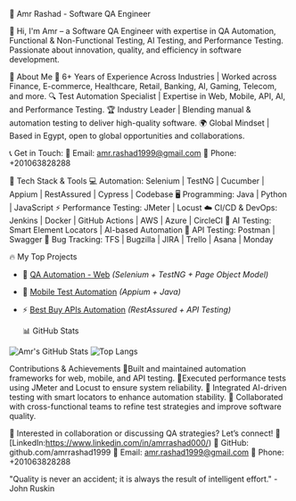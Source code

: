 🚀 Amr Rashad - Software QA Engineer

👋 Hi, I'm Amr – a Software QA Engineer with expertise in QA Automation, Functional & Non-Functional Testing, AI Testing, and Performance Testing. Passionate about innovation, quality, and efficiency in software development.

🌟 About Me
🎯 6+ Years of Experience Across Industries | Worked across Finance, E-commerce, Healthcare, Retail, Banking, AI, Gaming, Telecom, and more.
🔍 Test Automation Specialist | Expertise in Web, Mobile, API, AI, and Performance Testing.
🏆 Industry Leader | Blending manual & automation testing to deliver high-quality software.
🌍 Global Mindset | Based in Egypt, open to global opportunities and collaborations.

📞 Get in Touch:
📩 Email: amr.rashad1999@gmail.com
📱 Phone: +201063828288

🚀 Tech Stack & Tools
💻 Automation: Selenium | TestNG | Cucumber | Appium | RestAssured | Cypress | Codebase
🖥️ Programming: Java | Python | JavaScript
⚡ Performance Testing: JMeter | Locust
☁️ CI/CD & DevOps: Jenkins | Docker | GitHub Actions | AWS | Azure | CircleCI
🤖 AI Testing: Smart Element Locators | AI-based Automation
🔗 API Testing: Postman | Swagger
🐞 Bug Tracking: TFS | Bugzilla | JIRA | Trello | Asana | Monday

🔥 My Top Projects
- 🚀 [QA Automation - Web](https://github.com/amrrashad1999/QA_Automation-Web) *(Selenium + TestNG + Page Object Model)*
- 📱 [Mobile Test Automation](https://github.com/amrrashad1999/mobile-automation) *(Appium + Java)*
- ⚡ [Best Buy APIs Automation](https://github.com/amrrashad1999/Best-Buy-APIs) *(RestAssured + API Testing)*

  📊 GitHub Stats

![Amr's GitHub Stats](https://github-readme-stats.vercel.app/api?username=amrrashad1999&show_icons=true&theme=dark&count_private=true)
![Top Langs](https://github-readme-stats.vercel.app/api/top-langs/?username=amrrashad1999&layout=compact&theme=dark)

Contributions & Achievements
🔹Built and maintained automation frameworks for web, mobile, and API testing.
🔹Executed performance tests using JMeter and Locust to ensure system reliability.
🔹 Integrated AI-driven testing with smart locators to enhance automation stability.
🔹 Collaborated with cross-functional teams to refine test strategies and improve software quality.

🚀 Interested in collaboration or discussing QA strategies? Let’s connect!
📌 [LinkedIn:https://www.linkedin.com/in/amrrashad000/)
📌 GitHub: github.com/amrrashad1999
📌 Email: amr.rashad1999@gmail.com
📌 Phone: +201063828288

"Quality is never an accident; it is always the result of intelligent effort." - John Ruskin 
